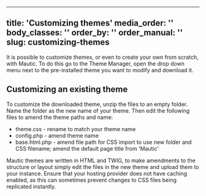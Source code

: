 ---
title: 'Customizing themes'
media_order: ''
body_classes: ''
order_by: ''
order_manual: ''
slug: customizing-themes
------------------------

It is possible to customize themes, or even to create your own from scratch, with Mautic. To do this go to the Theme Manager, open the drop down menu next to the pre-installed theme you want to modify and download it.

## Customizing an existing theme

To customize the downloaded theme, unzip the files to an empty folder. Name the folder as the new name of your theme. Then edit the following files to amend the theme paths and name:

* theme.css - rename to match your theme name
* config.php - amend theme name
* base.html.php - amend file path for CSS import to use new folder and CSS filename; amend the default page title from 'Mautic'

Mautic themes are written in HTML and TWIG, to make amendments to the structure or layout simply edit the files in the new theme and upload them to your instance.  Ensure that your hosting provider does not have caching enabled, as this can sometimes prevent changes to CSS files being replicated instantly.
